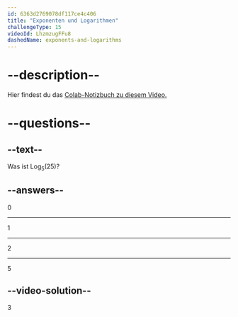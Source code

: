 ```yaml
---
id: 6363d2769078df117ce4c406
title: "Exponenten und Logarithmen"
challengeType: 15
videoId: LhzmzugFFu8
dashedName: exponents-and-logarithms
---
```


# --description--

Hier findest du das <a href="https://colab.research.google.com/drive/1hg7ecxGT20B8HR2mV75HzMylj9SHIWH8?usp=sharing" target="_blank" rel="noopener noreferrer nofollow">Colab-Notizbuch zu diesem Video.</a>

# --questions--

## --text--

Was ist Log<sub>5</sub>(25)?

## --answers--

0

---

1

---

2

---

5

## --video-solution--

3
